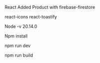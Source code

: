 React Added Product with firebase-firestore

react-icons react-toastify 

Node -v  20.14.0

Npm install

npm run dev

npm run build
